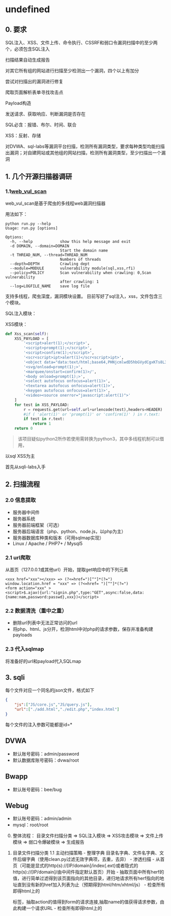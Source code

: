 # undefined

## 0. 要求

SQL注入、XSS、文件上传、命令执行、CSSRF和弱口令漏洞扫描中的至少两个，必须包含SQL注入

扫描结果自动生成报告

对其它所有组的网站进行扫描至少检测出一个漏洞，四个以上有加分

尝试对扫描出的漏洞进行修复



爬取页面解析表单寻找攻击点

Payload构造

发送请求、获取响应、判断漏洞是否存在

SQL必含：报错、布尔、时间、联合

XSS：反射、存储

对DVWA、sql-labs等漏洞平台扫描，检测所有漏洞类型，要求每种类型均能扫描出漏洞；对自建网站或其他组的网站扫描，检测所有漏洞类型，至少扫描出一个漏洞

## 1. 几个开源扫描器调研

### 1.1[web_vul_scan](https://github.com/youmengxuefei/web_vul_scan)

web_vul_scan是基于爬虫的多线程web漏洞扫描器

用法如下：

    python run.py --help
    Usage: run.py [options]
    
    Options:
      -h, --help            show this help message and exit
      -d DOMAIN, --domain=DOMAIN
                            Start the domain name
      -t THREAD_NUM, --thread=THREAD_NUM
                            Numbers of threads
      --depth=DEPTH         Crawling dept
      --module=MODULE       vulnerability module(sql,xss,rfi)
      --policy=POLICY       Scan vulnerability when crawling: 0,Scan vulnerability
                            after crawling: 1
      --log=LOGFILE_NAME    save log file

支持多线程，爬虫深度，漏洞模块设置。
目前写好了sql注入，xss，文件包含三个模块。

SQL注入模块：



XSS模块：

```python
def Xss_scan(self):
    XSS_PAYLOAD	= [
        '<script>alert(1);</script>',
        '<script>prompt(1);</script>',
        '<script>confirm(1);</script>',
        '<scr<script>ipt>alert(1)</scr<script>ipt>',
        '<object data="data:text/html;base64,PHNjcmlwdD5hbGVydCgxKTs8L3NjcmlwdD4=">',
        '<svg/onload=prompt(1);>',
        '<marquee/onstart=confirm(1)>/',
        '<body onload=prompt(1);>',
        '<select autofocus onfocus=alert(1)>',
        '<textarea autofocus onfocus=alert(1)>',
        '<keygen autofocus onfocus=alert(1)>',
        '<video><source onerror="javascript:alert(1)">'		
    ]
    for test in XSS_PAYLOAD:
        r = requests.get(url=self.url+urlencode(test),headers=HEADER)
        #if ( 'alert(1)' or 'prompt(1)' or 'confirm(1)' ) in r.text:
        if test in r.text:
            return 1
    return 0
```



>   该项目疑似python2所作若使用需转换为python3，其中多线程机制可以借用， 

以sql XSS为主

首先从sqli-labs入手

## 2. 扫描流程

### 2.0 信息提取

-   服务器中间件
-   服务器系统
-   服务器前端框架（可选）
-   服务器后端语言（php、python、node.js，以php为主）
-   服务器数据库种类和版本（可用sqlmap实现）
-   Linux / Apache / PHP7+ / Mysql5

### 2.1 url爬取

从首页（127.0.0.1或其他url）开始，提取get响应中的下列元素

```
<xxx href="xxx"></xxx> => (?<=href=")[^"]*(?=")
window.location.href = "xxx" => (?<=href= ")[^"]*(?=")
<form action="xxx" >
<script>$.ajax({url:"signin.php",type:"GET",async:false,data:{name:nam,password:passwd},xxx})</script>
```

### 2.2 数据清洗（重中之重）

-   删除url列表中无法正常访问的url
-   将php、html、js分开，检测html中对php的请求参数，保存并准备构建payloads

### 2.3 代入sqlmap

将准备好的url和payload代入SQLmap

## 3. sqli

每个文件对应一个同名的json文件，格式如下

```json
{
    "js":["JS/core.js","JS/query.js"],
    "url":["./add.html","./edit.php","index.html"]
}
```

每个文件的注入参数可能都是id=\*



## DVWA

-   默认账号密码：admin/password
-   默认数据库账号密码：dvwa/root

## Bwapp

-   默认账号密码：bee/bug

## Webug

-   默认账号密码：admin/admin
-   mysql：root/root



0. 整体流程：
    目录文件扫描分类 => SQL注入模块 => XSS攻击模块 => 文件上传模块 => 弱口令爆破模块 => 生成报告
1. 目录文件扫描分类
    1.1 主动扫描策略
        - 整理字典
            目录名字典、文件名字典、文件后缀字典（使用clean.py过滤无效字典项，去重，去异）
        - 渗透扫描
            - 从首页（可能是显式的http(s)://[IP/domain]/index{.ext}或者隐式的http(s)://[IP/domain]/由中间件指定默认首页）开始
            - 抽取页面中所有herf的值，进行简单过滤得到该页面指向的其他目录，递归地请求所有herf指向的地址直到没有新的href加入列表为止（预期得到html/htm/xhtml/js）
            - 检查所有即得html上的<form>标签，抽取action的值得到form的请求连接,抽取name的值获得请求参数，由此构建一个请求URL
            - 检查所有即得html上的<script>标签或独立js代码，尝试从window.location方法中获得js请求的url（至此预期整理得到所有可能存在漏洞的点）
            [!] 此方法存在大量难以解决问题：
                1. 各个网页设计不同，难以找到统一的匹配策略抓取所有存在漏洞的URL
                2. js代码构造复杂，用python难以复刻真实的浏览场景（js中的直接跳转，ajax请求，参数和URL分离）
                3. 若请求中包含token或cookie等其他身份验证机制则可能导致扫描失败
        - 碰撞扫描（类似dirbuster）
            1. 扫描网站根目录存在的路径，对结果进行二次扫描，不断迭代直到没有新路径产生或者达到最大深度
            2. 对所有扫描出的路径中的文件进行扫描得到文件列表
            3. 对所有扫描出的文件的参数进行试验，得到请求参数名（至此预期整理得到所有可能存在漏洞的点）
            [!] 此方法存在的问题：
                1. 时间空间开销极大，时间问题可以考虑使用pyhton多进程、cython等方法进行优化（中型字典约4分钟扫描一次、小型字典约1-2分钟）
                2. **请求过快过多可能导致IP被封禁导致扫描中断**
                3. 网站真实目录名千变万化，该方法可能无法检出
                4. 字典选择极其重要，被污染的字典不仅成本大且不能得到预期结果（进行字典净化）
    1.2 被动扫描策略
        - 打开本地代理服务器，将浏览器连接到代理服务器（python pproxy模块）
        - 在浏览器中访问目标网站并进行操作，包括但不限于登录、点击、上传文件、提交信息等操作
        - pproxy在后台记录用户访问，写入outfile.txt，访问结束后关闭pproxy结束记录
        - 主进程读取outfile.txt抽取请求头和参数，token、cookie、用户名、密码等用于身份认证的必要信息（至此预期整理得到所有可能存在漏洞的点）
        - 将产生过的参数记入参数字典，以备不时之需
        - 将结果分类传入之后的模块，进行漏洞测试
        [!] 此方法存在的问题：
            1. python的http代理比较小众需要学习和尝试
            2. 浏览行为将产生大量无效数据，需要设计合理的过滤筛选策略
            3. 浏览结束行为可能需要用户手动中断代理进程
            4. 有些代码程序等用户可能无法触及（被代理记录），但存在漏洞点
            4. 自动化程度较主动扫描策略稍低
    1.3 主被动结合扫描策略（可能的最优策略）
        - 被动扫描
        - 在临时字典中去除已经扫描到的路径和文件以节省成本
        - 由被动扫描确定的后端编程语言简化文件爆破（主动扫描中可能需要用户自行输入判断的网站后端的语言类型）
        - 将两者的列表整合去重，传给其他模块
        [!] 此方法存在的问题：
            - 实现困难，开发流程长

2. SQL注入模块
    1. 接收URL列表
    2. 打开SQLmap server（python多线程）
    3. 向SQLmap server发送请求，开始对URL的扫描（二次多线程）
    4. 等待SQLmap server完成扫描
    5. 收集各线程的扫描结果并进行整理
    6. 关闭SQLmap server并将扫描结果传入报告生成模块
    [*] 此模块除二次多线外已实现
    [!] 此方法存在的问题：
        - 二次多线程实现困难
3. XSS攻击模块

4. 文件上传模块

5. 弱口令模块

6. 报告生成模块
    1. 传入各模块产生的扫描结果
    2. 统一写入report.txt
    格式如下：

